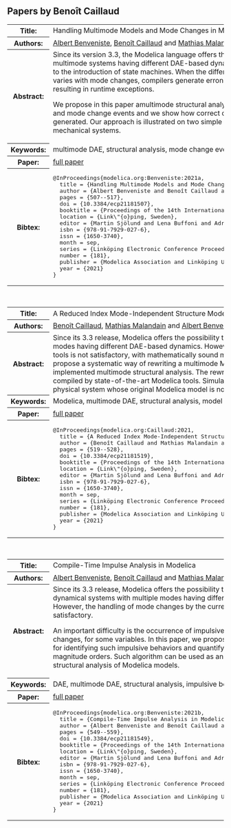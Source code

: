 ## Papers by Benoît Caillaud
<table><tr><th>Title:</th>
<td>Handling Multimode Models and Mode Changes in Modelica</td>
</tr>
<tr><th>Authors:</th>
<td>
<a href="/proceedings/authors/AlbertBenveniste">Albert Benveniste</a>, <a href="/proceedings/authors/BenoitCaillaud">Benoît Caillaud</a> and <a href="/proceedings/authors/MathiasMalandain">Mathias Malandain</a></td>
</tr>
<tr><th>Abstract:</th>
<td>Since its version 3.3, the Modelica language offers the possibility to model multimode systems having different DAE-based dynamics in each mode, thanks to the introduction of state machines. When the differentiation index and structure varies with mode changes, compilers generate erroneous simulation code, often resulting in runtime exceptions.<br>

We propose in this paper amultimode structural analysis for both multiple modes and mode change events and we show how correct code for restarts can be generated. Our approach is illustrated on two simple but representative mechanical systems.</td></tr>
<tr><th>Keywords:</th>
<td>multimode DAE, structural analysis, mode change events</td></tr>
<tr><th>Paper:</th>
<td><a href="https://doi.org/10.3384/ecp21181507">full paper</a></td>
</tr>
<tr><th>Bibtex:</th>
<td><pre>
@InProceedings{modelica.org:Benveniste:2021a,
  title = {Handling Multimode Models and Mode Changes in Modelica},
  author = {Albert Benveniste and Benoît Caillaud and Mathias Malandain},
  pages = {507--517},
  doi = {10.3384/ecp21181507},
  booktitle = {Proceedings of the 14th International Modelica Conference},
  location = {Link\&quot;{o}ping, Sweden},
  editor = {Martin Sjölund and Lena Buffoni and Adrian Pop and Lennart Ochel},
  isbn = {978-91-7929-027-6},
  issn = {1650-3740},
  month = sep,
  series = {Linköping Electronic Conference Proceedings},
  number = {181},
  publisher = {Modelica Association and Linköping University Electronic Press},
  year = {2021}
}
</pre></td></tr>
</table><br>

<table><tr><th>Title:</th>
<td>A Reduced Index Mode-Independent Structure Model Transformation for Multimode Modelica Models</td>
</tr>
<tr><th>Authors:</th>
<td>
<a href="/proceedings/authors/BenoitCaillaud">Benoît Caillaud</a>, <a href="/proceedings/authors/MathiasMalandain">Mathias Malandain</a> and <a href="/proceedings/authors/AlbertBenveniste">Albert Benveniste</a></td>
</tr>
<tr><th>Abstract:</th>
<td>Since its 3.3 release, Modelica offers the possibility to specify models of dynamical systems with multiple modes having different DAE-based dynamics. However, the handling of such models by the current Modelica tools is not satisfactory, with mathematically sound models yielding exceptions at runtime. In this article, we propose a systematic way of rewriting a multimode Modelica model, based on the results of an already implemented multimode structural analysis. The rewritten Modelica model is guaranteed to be correctly compiled by state-of-the-art Modelica tools. Simulation results are presented on a simple, yet meaningful, physical system whose original Modelica model is not correctly handled by state-of-the-art Modelica tools.</td></tr>
<tr><th>Keywords:</th>
<td>Modelica, multimode DAE, structural analysis, model transformations</td></tr>
<tr><th>Paper:</th>
<td><a href="https://doi.org/10.3384/ecp21181519">full paper</a></td>
</tr>
<tr><th>Bibtex:</th>
<td><pre>
@InProceedings{modelica.org:Caillaud:2021,
  title = {A Reduced Index Mode-Independent Structure Model Transformation for Multimode Modelica Models},
  author = {Benoît Caillaud and Mathias Malandain and Albert Benveniste},
  pages = {519--528},
  doi = {10.3384/ecp21181519},
  booktitle = {Proceedings of the 14th International Modelica Conference},
  location = {Link\&quot;{o}ping, Sweden},
  editor = {Martin Sjölund and Lena Buffoni and Adrian Pop and Lennart Ochel},
  isbn = {978-91-7929-027-6},
  issn = {1650-3740},
  month = sep,
  series = {Linköping Electronic Conference Proceedings},
  number = {181},
  publisher = {Modelica Association and Linköping University Electronic Press},
  year = {2021}
}
</pre></td></tr>
</table><br>

<table><tr><th>Title:</th>
<td>Compile-Time Impulse Analysis in Modelica</td>
</tr>
<tr><th>Authors:</th>
<td>
<a href="/proceedings/authors/AlbertBenveniste">Albert Benveniste</a>, <a href="/proceedings/authors/BenoitCaillaud">Benoît Caillaud</a> and <a href="/proceedings/authors/MathiasMalandain">Mathias Malandain</a></td>
</tr>
<tr><th>Abstract:</th>
<td>Since its 3.3 release, Modelica offers the possibility to specify models of dynamical systems with multiple modes having different DAE-based dynamics. However, the handling of mode changes by the current Modelica tools is not satisfactory. <br>

An important difficulty is the occurrence of impulsive behavior at some mode changes, for some variables. In this paper, we propose a compile-time algorithm for identifying such impulsive behaviors and quantifying them in terms of their magnitude orders. Such algorithm can be used as an additional step of the structural analysis of Modelica models.</td></tr>
<tr><th>Keywords:</th>
<td>DAE, multimode DAE, structural analysis, impulsive behaviors</td></tr>
<tr><th>Paper:</th>
<td><a href="https://doi.org/10.3384/ecp21181549">full paper</a></td>
</tr>
<tr><th>Bibtex:</th>
<td><pre>
@InProceedings{modelica.org:Benveniste:2021b,
  title = {Compile-Time Impulse Analysis in Modelica},
  author = {Albert Benveniste and Benoît Caillaud and Mathias Malandain},
  pages = {549--559},
  doi = {10.3384/ecp21181549},
  booktitle = {Proceedings of the 14th International Modelica Conference},
  location = {Link\&quot;{o}ping, Sweden},
  editor = {Martin Sjölund and Lena Buffoni and Adrian Pop and Lennart Ochel},
  isbn = {978-91-7929-027-6},
  issn = {1650-3740},
  month = sep,
  series = {Linköping Electronic Conference Proceedings},
  number = {181},
  publisher = {Modelica Association and Linköping University Electronic Press},
  year = {2021}
}
</pre></td></tr>
</table><br>
